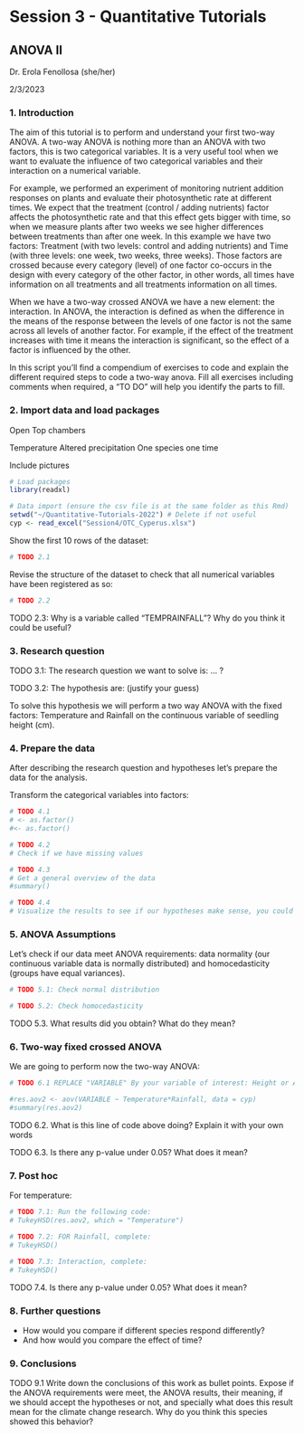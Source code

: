 
# Session 3 - Quantitative Tutorials

## ANOVA II

Dr. Erola Fenollosa (she/her)

2/3/2023

### 1. Introduction

The aim of this tutorial is to perform and understand your first two-way
ANOVA. A two-way ANOVA is nothing more than an ANOVA with two factors,
this is two categorical variables. It is a very useful tool when we want
to evaluate the influence of two categorical variables and their
interaction on a numerical variable.

For example, we performed an experiment of monitoring nutrient addition
responses on plants and evaluate their photosynthetic rate at different
times. We expect that the treatment (control / adding nutrients) factor
affects the photosynthetic rate and that this effect gets bigger with
time, so when we measure plants after two weeks we see higher
differences between treatments than after one week. In this example we
have two factors: Treatment (with two levels: control and adding
nutrients) and Time (with three levels: one week, two weeks, three
weeks). Those factors are crossed because every category (level) of one
factor co-occurs in the design with every category of the other factor,
in other words, all times have information on all treatments and all
treatments information on all times.

When we have a two-way crossed ANOVA we have a new element: the
interaction. In ANOVA, the interaction is defined as when the difference
in the means of the response between the levels of one factor is not the
same across all levels of another factor. For example, if the effect of
the treatment increases with time it means the interaction is
significant, so the effect of a factor is influenced by the other.

In this script you’ll find a compendium of exercises to code and explain
the different required steps to code a two-way anova. Fill all exercises
including comments when required, a “TO DO” will help you identify the
parts to fill.

### 2. Import data and load packages

Open Top chambers

Temperature Altered precipitation One species one time

Include pictures

``` r
# Load packages
library(readxl)
```

``` r
# Data import (ensure the csv file is at the same folder as this Rmd)
setwd("~/Quantitative-Tutorials-2022") # Delete if not useful
cyp <- read_excel("Session4/OTC_Cyperus.xlsx")
```

Show the first 10 rows of the dataset:

``` r
# TODO 2.1
```

Revise the structure of the dataset to check that all numerical
variables have been registered as so:

``` r
# TODO 2.2
```

TODO 2.3: Why is a variable called “TEMPRAINFALL”? Why do you think it
could be useful?

### 3. Research question

TODO 3.1: The research question we want to solve is: … ?

TODO 3.2: The hypothesis are: (justify your guess)

To solve this hypothesis we will perform a two way ANOVA with the fixed
factors: Temperature and Rainfall on the continuous variable of seedling
height (cm).

### 4. Prepare the data

After describing the research question and hypotheses let’s prepare the
data for the analysis.

Transform the categorical variables into factors:

``` r
# TODO 4.1
# <- as.factor()
#<- as.factor()
```

``` r
# TODO 4.2
# Check if we have missing values
```

``` r
# TODO 4.3
# Get a general overview of the data
#summary()
```

``` r
# TODO 4.4
# Visualize the results to see if our hypotheses make sense, you could use for example a boxplot.
```

### 5. ANOVA Assumptions

Let’s check if our data meet ANOVA requirements: data normality (our
continuous variable data is normally distributed) and homocedasticity
(groups have equal variances).

``` r
# TODO 5.1: Check normal distribution
```

``` r
# TODO 5.2: Check homocedasticity 
```

TODO 5.3. What results did you obtain? What do they mean?

### 6. Two-way fixed crossed ANOVA

We are going to perform now the two-way ANOVA:

``` r
# TODO 6.1 REPLACE "VARIABLE" By your variable of interest: Height or An

#res.aov2 <- aov(VARIABLE ~ Temperature*Rainfall, data = cyp)
#summary(res.aov2)
```

TODO 6.2. What is this line of code above doing? Explain it with your
own words

TODO 6.3. Is there any p-value under 0.05? What does it mean?

### 7. Post hoc

For temperature:

``` r
# TODO 7.1: Run the following code:
# TukeyHSD(res.aov2, which = "Temperature")
```

``` r
# TODO 7.2: FOR Rainfall, complete:
# TukeyHSD()
```

``` r
# TODO 7.3: Interaction, complete:
# TukeyHSD()
```

TODO 7.4. Is there any p-value under 0.05? What does it mean?

### 8. Further questions

- How would you compare if different species respond differently?
- And how would you compare the effect of time?

### 9. Conclusions

TODO 9.1 Write down the conclusions of this work as bullet points.
Expose if the ANOVA requirements were meet, the ANOVA results, their
meaning, if we should accept the hypotheses or not, and specially what
does this result mean for the climate change research. Why do you think
this species showed this behavior?
